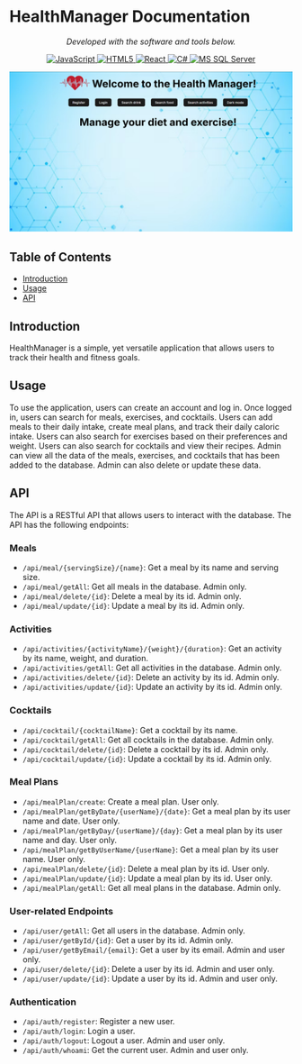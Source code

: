 # HealthManager Documentation

<p align="center">
		<em>Developed with the software and tools below.</em>
</p>
<p align="center">
	<a href="https://developer.mozilla.org/en-US/docs/Web/JavaScript" target="_blank">
  		<img src="https://img.shields.io/badge/JavaScript-F7DF1E.svg?style=flat&logo=JavaScript&logoColor=black" alt="JavaScript">
	</a>
	<a href="https://developer.mozilla.org/en-US/docs/Glossary/HTML5" target="_blank">
		<img src="https://img.shields.io/badge/HTML5-E34F26.svg?style=flat&logo=HTML5&logoColor=white" alt="HTML5">	
	</a>
	<a href="https://react.dev/reference/react" target="_blank">
		<img src="https://img.shields.io/badge/React-61DAFB.svg?style=flat&logo=React&logoColor=black" alt="React">
	</a>
 <a href="https://learn.microsoft.com/en-us/dotnet/csharp/" target="_blank">
	<img src="https://img.shields.io/badge/C%23-239120.svg?style=flat&logo=c-sharp&logoColor=white" alt="C#">
</a>
<a href="https://learn.microsoft.com/en-us/sql/sql-server/" target="_blank">
	<img src="https://img.shields.io/badge/MS_SQL_Server-CC2927.svg?style=flat&logo=microsoftsqlserver&logoColor=white" alt="MS SQL Server">
</a>
</p>

![Health Manager Home page](./Assets/health_manager.png)

## Table of Contents
- [Introduction](#introduction)
- [Usage](#usage)
- [API](#api)

## Introduction
HealthManager is a simple, yet versatile application that allows users to track their health and fitness goals.

## Usage
To use the application, users can create an account and log in. Once logged in, users can search for meals, exercises, and cocktails. Users can add meals to their daily intake, create meal plans, and track their daily caloric intake. Users can also search for exercises based on their preferences and weight. Users can also search for cocktails and view their recipes. Admin can view all the data of the meals, exercises, and cocktails that has been added to the database. Admin can also delete or update these data. 

## API
The API is a RESTful API that allows users to interact with the database. The API has the following endpoints:

### Meals

- `/api/meal/{servingSize}/{name}`: Get a meal by its name and serving size.
- `/api/meal/getAll`: Get all meals in the database. Admin only.
- `/api/meal/delete/{id}`: Delete a meal by its id. Admin only.
- `/api/meal/update/{id}`: Update a meal by its id. Admin only.

### Activities

- `/api/activities/{activityName}/{weight}/{duration}`: Get an activity by its name, weight, and duration.
- `/api/activities/getAll`: Get all activities in the database. Admin only.
- `/api/activities/delete/{id}`: Delete an activity by its id. Admin only.
- `/api/activities/update/{id}`: Update an activity by its id. Admin only.

### Cocktails

- `/api/cocktail/{cocktailName}`: Get a cocktail by its name.
- `/api/cocktail/getAll`: Get all cocktails in the database. Admin only.
- `/api/cocktail/delete/{id}`: Delete a cocktail by its id. Admin only.
- `/api/cocktail/update/{id}`: Update a cocktail by its id. Admin only.

### Meal Plans

- `/api/mealPlan/create`: Create a meal plan. User only.
- `/api/mealPlan/getByDate/{userName}/{date}`: Get a meal plan by its user name and date. User only.
- `/api/mealPlan/getByDay/{userName}/{day}`: Get a meal plan by its user name and day. User only.
- `/api/mealPlan/getByUserName/{userName}`: Get a meal plan by its user name. User only.
- `/api/mealPlan/delete/{id}`: Delete a meal plan by its id. User only.
- `/api/mealPlan/update/{id}`: Update a meal plan by its id. User only.
- `/api/mealPlan/getAll`: Get all meal plans in the database. Admin only.

### User-related Endpoints

- `/api/user/getAll`: Get all users in the database. Admin only.
- `/api/user/getById/{id}`: Get a user by its id. Admin only.
- `/api/user/getByEmail/{email}`: Get a user by its email. Admin and user only.
- `/api/user/delete/{id}`: Delete a user by its id. Admin and user only.
- `/api/user/update/{id}`: Update a user by its id. Admin and user only.

### Authentication

- `/api/auth/register`: Register a new user.
- `/api/auth/login`: Login a user.
- `/api/auth/logout`: Logout a user. Admin and user only.
- `/api/auth/whoami`: Get the current user. Admin and user only.
